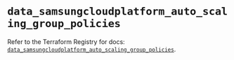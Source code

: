 # `data_samsungcloudplatform_auto_scaling_group_policies`

Refer to the Terraform Registry for docs: [`data_samsungcloudplatform_auto_scaling_group_policies`](https://registry.terraform.io/providers/samsungsdscloud/samsungcloudplatform/3.13.0/docs/data-sources/auto_scaling_group_policies).
